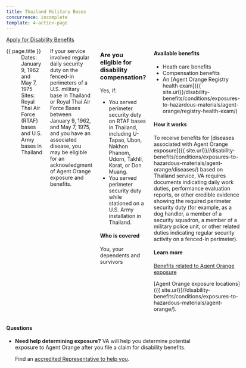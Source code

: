 ```yaml
---
title: Thailand Military Bases
concurrence: incomplete
template: 4-action-page
---
```


<div class="main" role="main" markdown="0">

<div class="action-bar">
  <div class="row">
    <div class="small-12 columns">
      <a class="usa-button-primary" href="{{ site.url}}/disability-benefits/get/">Apply for Disability Benefits</a>
    </div>
  </div>
</div>

<div class="section one" markdown="0">
<div class="primary" markdown="0">
<div class="row" markdown="0">
<div class="small-12 medium-8 columns" markdown="0">

<dl class="panel-list plain">
<dt>{{ page.title }}</dt>
<dd>Dates: January 9, 1962 and May 7, 1975</dd>
<dd>Sites: Royal Thai Air Force (RTAF) bases and U.S. Army bases in Thailand</dd>
</dl>
<div markdown="1">
<p>If your service involved regular daily security duty on the fenced-in perimeters of a U.S. military base in Thailand or Royal Thai Air Force Bases between January 9, 1962, and May 7, 1975, and you have an associated disease, you may be eligible for an acknowledgment of Agent Orange exposure and benefits.</p>
</div>
<div class="call-out" markdown="1">

### Are you eligible for disability compensation?

Yes, if:

- You served perimeter security duty on RTAF bases in Thailand, including U-Tapao, Ubon, Nakhon Phanom, Udorn, Takhli, Korat, or Don Muang.
- You served perimeter security duty while stationed on a U.S. Army installation in Thailand.

#### Who is covered

You, your dependents and survivors

</div>

<div markdown="1">

#### Available benefits
- Heath care benefits
- Compensation benefits
- An [Agent Orange Registry health exam]({{ site.url}}/disability-benefits/conditions/exposures-to-hazardous-materials/agent-orange/registry-health-exam/)


#### How it works
To receive benefits for [diseases associated with Agent Orange exposure]({{ site.url}}//disability-benefits/conditions/exposures-to-hazardous-materials/agent-orange/diseases/) based on Thailand service, VA requires documents indicating daily work duties, performance evaluation reports, or other credible evidence showing the required perimeter security duty (for example, as a dog handler, a member of a security squadron, a member of a military police unit, or other related duties indicating regular security activity on a fenced-in perimeter).

#### Learn more
[Benefits related to Agent Orange exposure](http://www.publichealth.va.gov/exposures/agentorange/benefits/index.asp)

[Agent Orange exposure locations]({{ site.url}}//disability-benefits/conditions/exposures-to-hazardous-materials/agent-orange/).

</div>
</div>

<div class="small-12 medium-4 columns" markdown="0">
<div markdown="0">

<h4 class="highlight">Questions</h4>

<ul class="plain">

<li markdown="1">

**Need help determining exposure?**
VA will help you determine potential exposure to Agent Orange after you file a claim for disability benefits.

Find an [accredited Representative to help you](/disability-benefits/get/filing/help/index.html).
</li>
</ul>

</div>
</div>

</div>
</div>
</div>
